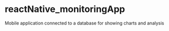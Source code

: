 # reactNative_monitoringApp
Mobile application connected to a database for showing charts and analysis
